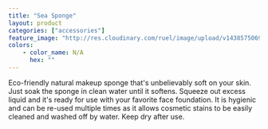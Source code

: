 ```yaml
---
title: "Sea Sponge"
layout: product
categories: ["accessories"]
feature_image: "http://res.cloudinary.com/ruel/image/upload/v1438575069/fs/Sea_Sponge_P1016076.jpg"
colors:
    - color_name: N/A
      hex: ""
---
```

Eco-friendly natural makeup sponge that's unbelievably soft on your skin. Just soak the sponge in clean water until it softens. Squeeze out excess liquid and it's ready for use with your favorite face foundation. It is hygienic and can be re-used multiple times as it allows cosmetic stains to be easily cleaned and washed off by water. Keep dry after use.